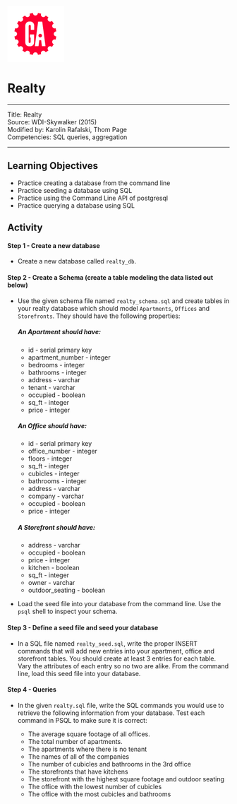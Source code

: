 ![ga](/ga_cog.png)

# Realty

---
Title: Realty <br>
Source: WDI-Skywalker (2015)<br>
Modified by: Karolin Rafalski, Thom Page <br>
Competencies: SQL queries, aggregation

---

## Learning Objectives

- Practice creating a database from the command line
- Practice seeding a database using SQL
- Practice using the Command Line API of postgresql
- Practice querying a database using SQL

## Activity

#### Step 1 - Create a new database
  - Create a new database called `realty_db`.

#### Step 2 - Create a Schema (create a table modeling the data listed out below)

  - Use the given schema file named `realty_schema.sql` and create tables in your realty database which should model `Apartments`, `Offices` and `Storefronts`. They should have the following properties:

    ##### An Apartment should have:
      - id - serial primary key
      - apartment_number - integer
      - bedrooms - integer
      - bathrooms - integer
      - address - varchar
      - tenant - varchar
      - occupied - boolean
      - sq_ft - integer
      - price - integer

    ##### An Office should have:
      - id - serial primary key
      - office_number - integer
      - floors - integer
      - sq_ft - integer
      - cubicles - integer
      - bathrooms - integer
      - address - varchar
      - company - varchar
      - occupied - boolean
      - price - integer

    ##### A Storefront should have:

      - address - varchar
      - occupied - boolean
      - price - integer
      - kitchen - boolean
      - sq_ft - integer
      - owner - varchar
      - outdoor_seating - boolean

  - Load the seed file into your database from the command line. Use the `psql` shell to inspect your schema.


#### Step 3 - Define a seed file and seed your database

 - In a SQL file named `realty_seed.sql`, write the proper INSERT commands that will add new entries into your apartment, office and storefront tables. You should create at least 3 entries for each table. Vary the attributes of each entry so no two are alike. From the command line, load this seed file into your database.


#### Step 4 - Queries

  - In the given `realty.sql` file, write the SQL commands you would use to retrieve the following information from your database. Test each command in PSQL to make sure it is correct:

      - The average square footage of all offices.
      - The total number of apartments.
      - The apartments where there is no tenant
      - The names of all of the companies
      - The number of cubicles and bathrooms in the 3rd office
      - The storefronts that have kitchens
      - The storefront with the highest square footage and outdoor seating
      - The office with the lowest number of cubicles
      - The office with the most cubicles and bathrooms

